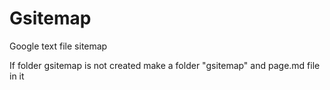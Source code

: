 # Gsitemap
Google text file sitemap 

If folder gsitemap is not created make a folder "gsitemap" and page.md file in it
